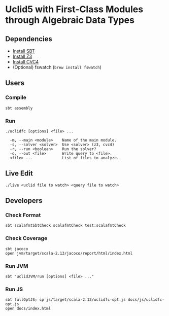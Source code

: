 # Uclid5 with First-Class Modules through Algebraic Data Types

## Dependencies

- [Install SBT](https://www.scala-lang.org/download/)
- [Install Z3](https://github.com/Z3Prover/z3)
- [Install CVC4](https://github.com/CVC4/CVC4)
- (Optional) fswatch (`brew install fswatch`)

## Users

### Compile

```
sbt assembly
```

### Run

```
./uclidfc [options] <file> ...

  -m, --main <module>    Name of the main module.
  -s, --solver <solver>  Use <solver> (z3, cvc4)
  -r, --run <boolean>    Run the solver?
  -o, --out <file>       Write query to <file>.
  <file> ...             List of files to analyze.
```

## Live Edit

```
./live <uclid file to watch> <query file to watch>
```

## Developers

### Check Format

```
sbt scalafmtSbtCheck scalafmtCheck test:scalafmtCheck
```

### Check Coverage

```
sbt jacoco
open jvm/target/scala-2.13/jacoco/report/html/index.html
```

### Run JVM

```
sbt "uclidJVM/run [options] <file> ..."
```

### Run JS

```
sbt fullOptJS; cp js/target/scala-2.13/uclidfc-opt.js docs/js/uclidfc-opt.js
open docs/index.html
```